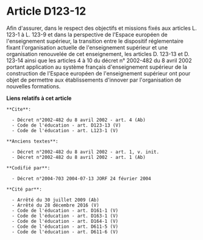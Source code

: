 # Article D123-12

Afin d'assurer, dans le respect des objectifs et missions fixés aux articles L. 123-1 à L. 123-9 et dans la perspective de
l'Espace européen de l'enseignement supérieur, la transition entre le dispositif réglementaire fixant l'organisation actuelle
de l'enseignement supérieur et une organisation renouvelée de cet enseignement, les articles D. 123-13 et D. 123-14 ainsi que
les articles 4 à 10 du décret n° 2002-482 du 8 avril 2002 portant application au système français d'enseignement supérieur de
la construction de l'Espace européen de l'enseignement supérieur ont pour objet de permettre aux établissements d'innover par
l'organisation de nouvelles formations.

**Liens relatifs à cet article**

	**Cite**:

	  - Décret n°2002-482 du 8 avril 2002 - art. 4 (Ab)
	  - Code de l'éducation - art. D123-13 (V)
	  - Code de l'éducation - art. L123-1 (V)

	**Anciens textes**:

	  - Décret n°2002-482 du 8 avril 2002 - art. 1, v. init.
	  - Décret n°2002-482 du 8 avril 2002 - art. 1 (Ab)

	**Codifié par**:

	  - Décret n°2004-703 2004-07-13 JORF 24 février 2004

	**Cité par**:

	  - Arrêté du 30 juillet 2009 (Ab)
	  - Arrêté du 28 décembre 2016 (V)
	  - Code de l'éducation - art. D161-1 (V)
	  - Code de l'éducation - art. D163-1 (V)
	  - Code de l'éducation - art. D164-1 (V)
	  - Code de l'éducation - art. D611-5 (V)
	  - Code de l'éducation - art. D611-6 (V)
